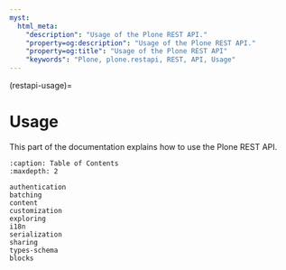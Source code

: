 ```yaml
---
myst:
  html_meta:
    "description": "Usage of the Plone REST API."
    "property=og:description": "Usage of the Plone REST API."
    "property=og:title": "Usage of the Plone REST API"
    "keywords": "Plone, plone.restapi, REST, API, Usage"
---
```


(restapi-usage)=

# Usage

This part of the documentation explains how to use the Plone REST API.

```{toctree}
:caption: Table of Contents
:maxdepth: 2

authentication
batching
content
customization
exploring
i18n
serialization
sharing
types-schema
blocks
```
